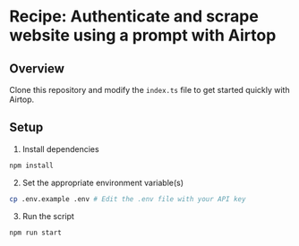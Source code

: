 # Recipe: Authenticate and scrape website using a prompt with Airtop

## Overview

Clone this repository and modify the `index.ts` file to get started quickly with Airtop.

## Setup

1. Install dependencies

```bash
npm install
```

2. Set the appropriate environment variable(s)

```bash
cp .env.example .env # Edit the .env file with your API key
```

3. Run the script

```bash
npm run start
```
